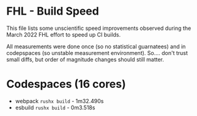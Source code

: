 # FHL - Build Speed

This file lists some unscientific speed improvements observed during the March 2022 FHL effort to speed up CI builds.

All measurements were done once (so no statistical guarnatees) and in codepspaces (so unstable measurement environment).
So.... don't trust small diffs, but order of magnitude changes should still matter.

# Codespaces (16 cores)

- webpack `rushx build` - 1m32.490s
- esbuild `rushx build` - 0m3.518s
